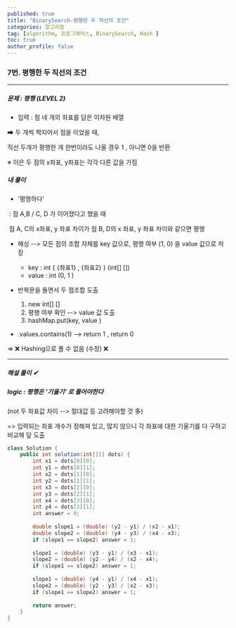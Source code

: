 ```yaml
---
published: true
title: "BinarySearch-평행한 두 직선의 조건"
categories: 알고리즘 
tag: [algorithm, 프로그래머스, BinarySearch, Hash ] 
toc: true
author_profile: false 
---
```




### 7번. 평행한 두 직선의 조건 

---

##### 문제 : 평행 (LEVEL 2)

* 입력 : 점 네 개의 좌표를 담은 이차원 배열 

➡ 두 개씩 짝지어서 점을 이었을 때,

   직선 두개가 평행한 게 한번이라도 나올 경우 1 , 아니면 0을 반환 

※ 이은 두 점의 x좌표, y좌표는 각각 다른 값을 가짐 



##### 내 풀이

* '평행하다' 

​	: 점 A,B / C, D 가 이어졌다고 했을 때 

​	점 A, C의 x좌표, y 좌표 차이가 점 B, D의 x 좌표, y 좌표 차이와 같으면 평행 



* 해싱 --> 모든 점의 조합 자체를 key 값으로, 평행 여부 (1, 0) 을 value 값으로 저장
  *  key : int { {좌표1} , {좌표2} }   (int[] [])
  * value  : int (0, 1 )



* 반복문을 돌면서 두 점조합 도출 

  1. new int[] []
  2. 평행 여부 확인 --> value 값 도출 
  3. hashMap.put(key, value )

   

* .values.contains(1) --> return 1 , return 0



=> ❌ Hashing으로 풀 수 없음 (수정) ❌ 



---

##### 해설 풀이 ✔

##### logic : 평행은 '기울기' 로 풀어야한다 

(not 두 좌표값 차이 --> 절대값 등 고려해야할 것 多)

=> 입력되는 좌표 개수가 정해져 있고, 많지 않으니 각 좌표에 대한 기울기를 다 구하고 비교해 닾 도출 

```java
class Solution {
    public int solution(int[][] dots) {
        int x1 = dots[0][0];
        int y1 = dots[0][1];
        int x2 = dots[1][0];
        int y2 = dots[1][1];
        int x3 = dots[2][0];
        int y3 = dots[2][1];
        int x4 = dots[3][0];
        int y4 = dots[3][1];
        int answer = 0;
        
        double slope1 = (double) (y2 - y1) / (x2 - x1);
        double slope2 = (double) (y4 - y3) / (x4 - x3);
        if (slope1 == slope2) answer = 1;
        
        slope1 = (double) (y3 - y1) / (x3 - x1);
        slope2 = (double) (y2 - y4) / (x2 - x4);
        if (slope1 == slope2) answer = 1;
        
        slope1 = (double) (y4 - y1) / (x4 - x1);
        slope2 = (double) (y2 - y3) / (x2 - x3);
        if (slope1 == slope2) answer = 1;
        
        return answer;
    }
}
```

